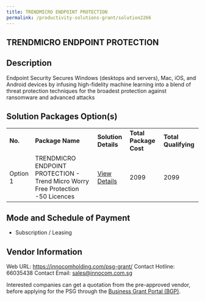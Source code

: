 ```yaml
---
title: TRENDMICRO ENDPOINT PROTECTION
permalink: /productivity-solutions-grant/solution2266
---
```


## TRENDMICRO ENDPOINT PROTECTION

## Description

Endpoint Security
Secures Windows (desktops and servers), Mac, iOS, and Android devices by infusing high-fidelity machine learning into a blend of threat protection techniques for the broadest protection against ransomware and advanced attacks

## Solution Packages Option(s)

<table>
<tr>
<td><b>No.</b></td>
<td><b>Package Name</b></td>
<td><b>Solution Details</b></td>
<td><b>Total Package Cost</b></td>
<td><b>Total Qualifying</b></td>
</tr>
<tr>
<td>Option 1</td>
<td>TRENDMICRO ENDPOINT PROTECTION - Trend Micro Worry Free Protection -50 Licences</td>
<td><a href='https://www.gobusiness.gov.sg/images/psg/InnocomTrendmicro20200707_Desensitised_Annex_3_Part_3.pdf'>View Details</a></td>
<td>2099</td>
<td>2099</td>
</tr>
</table>

## Mode and Schedule of Payment

 - Subscription / Leasing

## Vendor Information

 Web URL: https://innocomholding.com/psg-grant/ 
Contact Hotline: 66035438 
Contact Email: sales@innocom.com.sg 


Interested companies can get a quotation from the pre-approved vendor, before applying for the PSG through the <a href='https://www.businessgrants.gov.sg/'>Business Grant Portal (BGP)</a>.
